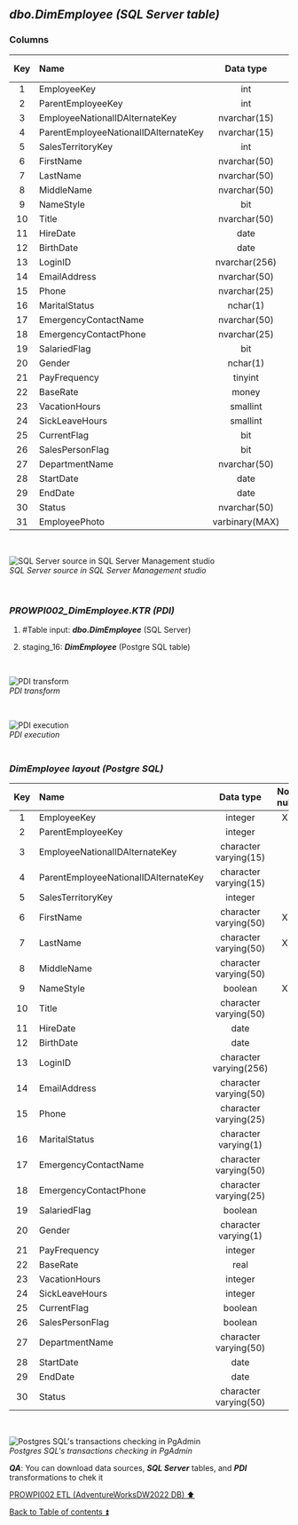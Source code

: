 ## **_dbo.DimEmployee (SQL Server table)_**  

### Columns  

| Key	| Name                                 | Data type      | Not null | Attributes | References            | Description | Metadata |
| :-: | :----------------------------------- | :------------: | :------: | :--------- | :-------------------- | :---------: | :------- |
| 1   | EmployeeKey                          | int            | X        | Identity   |                       | PK          | m029     |
| 2   | ParentEmployeeKey                    | int            |          |            | dbo.DimEmployee       | FK          | m030     |
| 3   | EmployeeNationalIDAlternateKey       | nvarchar(15)   |          |            |                       |             | m031     |
| 4   | ParentEmployeeNationalIDAlternateKey | nvarchar(15)   |          |            |                       |             | m032     |
| 5   | SalesTerritoryKey                    | int            |          |            | dbo.DimSalesTerritory | FK          | m033     |
| 6   | FirstName                            | nvarchar(50)   | X        |            |                       |             | m034     |
| 7   | LastName                             | nvarchar(50)   | X        |            |                       |             | m035     |
| 8   | MiddleName                           | nvarchar(50)   |          |            |                       |             | m036     |
| 9   | NameStyle                            | bit            | X        |            |                       |             | m037     |
| 10  | Title                                | nvarchar(50)   |          |            |                       |             | m038     |
| 11  | HireDate                             | date           |          |            |                       |             | m039     |
| 12  | BirthDate                            | date           |          |            |                       |             | m040     |
| 13  | LoginID                              | nvarchar(256)  |          |            |                       |             | m041     |
| 14  | EmailAddress                         | nvarchar(50)   |          |            |                       |             | m042     |
| 15  | Phone                                | nvarchar(25)   |          |            |                       |             | m043     |
| 16  | MaritalStatus                        | nchar(1)       |          |            |                       |             | m044     |
| 17  | EmergencyContactName                 | nvarchar(50)   |          |            |                       |             | m045     |
| 18  | EmergencyContactPhone                | nvarchar(25)   |          |            |                       |             | m046     |
| 19  | SalariedFlag                         | bit            |          |            |                       |             | m047     |
| 20  | Gender                               | nchar(1)       |          |            |                       |             | m048     |
| 21  | PayFrequency                         | tinyint        |          |            |                       |             | m049     |
| 22  | BaseRate                             | money          |          |            |                       |             | m050     |
| 23  | VacationHours                        | smallint       |          |            |                       |             | m051     |
| 24  | SickLeaveHours                       | smallint       |          |            |                       |             | m052     |
| 25  | CurrentFlag                          | bit            |          |            |                       |             | m053     |
| 26  | SalesPersonFlag                      | bit            |          |            |                       |             | m054     |
| 27  | DepartmentName                       | nvarchar(50)   |          |            |                       |             | m055     |
| 28  | StartDate                            | date           |          |            |                       |             | m056     |
| 29  | EndDate                              | date           |          |            |                       |             | m057     |
| 30  | Status                               | nvarchar(50)   |          |            |                       |             | m058     |
| 31  | EmployeePhoto                        | varbinary(MAX) |          |            |                       | deprecated  |          |

   <p><br></p>  

![SQL Server source in SQL Server Management studio](https://i.imgur.com/OXdTbQt.png)  
_SQL Server source in SQL Server Management studio_  

   <p><br></p>   

### **_PROWPI002\_DimEmployee.KTR (PDI)_**   
1. #Table input: **_dbo.DimEmployee_** (SQL Server)  
2. staging_16: **_DimEmployee_** (Postgre SQL table)
 
   <p><br></p>  

  ![PDI transform](https://i.imgur.com/zNZQe71.png)  
  _PDI transform_  

  <p><br></p>  

  ![PDI execution](https://i.imgur.com/ZPtSCO0.png)  
  _PDI execution_ 

### **_<p><br>DimEmployee layout (Postgre SQL)</p>_**  

| Key	| Name                                 | Data type             | Not null | Attributes | References            | Description       | Metadata |
| :-: | :----------------------------------- | :-------------------: | :------: | :--------- | :-------------------- | :---------------- | :------- |
| 1   | EmployeeKey                          | integer               | X        |            |                       | PK                | m029     |
| 2   | ParentEmployeeKey                    | integer               |          |            | dbo.DimEmployee       | FK                | m030     |
| 3   | EmployeeNationalIDAlternateKey       | character varying(15) |          |            |                       |                   | m031     |
| 4   | ParentEmployeeNationalIDAlternateKey | character varying(15) |          |            |                       |                   | m032     |
| 5   | SalesTerritoryKey                    | integer               |          |            | dbo.DimSalesTerritory | FK                | m033     |
| 6   | FirstName                            | character varying(50) | X        |            |                       |                   | m034     |
| 7   | LastName                             | character varying(50) | X        |            |                       |                   | m035     |
| 8   | MiddleName                           | character varying(50) |          |            |                       |                   | m036     |
| 9   | NameStyle                            | boolean               | X        |            |                       |                   | m037     |
| 10  | Title                                | character varying(50) |          |            |                       |                   | m038     |
| 11  | HireDate                             | date                  |          |            |                       |                   | m039     |
| 12  | BirthDate                            | date                  |          |            |                       |                   | m040     |
| 13  | LoginID                              | character varying(256)|          |            |                       |                   | m041     |
| 14  | EmailAddress                         | character varying(50) |          |            |                       |                   | m042     |
| 15  | Phone                                | character varying(25) |          |            |                       |                   | m043     |
| 16  | MaritalStatus                        | character varying(1)  |          |            |                       |                   | m044     |
| 17  | EmergencyContactName                 | character varying(50) |          |            |                       |                   | m045     |
| 18  | EmergencyContactPhone                | character varying(25) |          |            |                       |                   | m046     |
| 19  | SalariedFlag                         | boolean               |          |            |                       |                   | m047     |
| 20  | Gender                               | character varying(1)  |          |            |                       |                   | m048     |
| 21  | PayFrequency                         | integer               |          |            |                       |                   | m049     |
| 22  | BaseRate                             | real                  |          |            |                       |                   | m050     |
| 23  | VacationHours                        | integer               |          |            |                       |                   | m051     |
| 24  | SickLeaveHours                       | integer               |          |            |                       |                   | m052     |
| 25  | CurrentFlag                          | boolean               |          |            |                       |                   | m053     |
| 26  | SalesPersonFlag                      | boolean               |          |            |                       |                   | m054     |
| 27  | DepartmentName                       | character varying(50) |          |            |                       |                   | m055     |
| 28  | StartDate                            | date                  |          |            |                       |                   | m056     |
| 29  | EndDate                              | date                  |          |            |                       |                   | m057     |
| 30  | Status                               | character varying(50) |          |            |                       |                   | m058     |

   <p><br></p>  
 
  ![Postgres SQL's transactions checking in PgAdmin](https://i.imgur.com/k4oWdG0.png)  
  _Postgres SQL's transactions checking in PgAdmin_  

  **_QA_**: You can download data sources, **_SQL Server_** tables, and **_PDI_** transformations to chek it  

[PROWPI002 ETL (AdventureWorksDW2022 DB) :arrow_up:](prowpi002_etl_adventureworksdw2022_db.md)  

[Back to Table of contents :arrow_double_up:](../README.md)